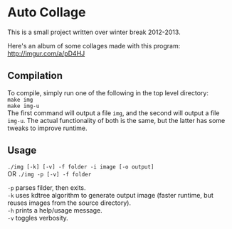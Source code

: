 Auto Collage
============

This is a small project written over winter break 2012-2013.

Here's an album of some collages made with this program: http://imgur.com/a/pD4HJ


Compilation
-----------

To compile, simply run one of the following in the top level directory:<br>
<code>make img</code><br>
<code>make img-u</code><br>
The first command will output a file <code>img</code>, and the second will output a file <code>img-u</code>. The actual functionality of both is the same, but the latter has some tweaks to improve runtime.


Usage
-----

<code>./img [-k] [-v] -f folder -i image [-o output]</code><br>
OR <code>./img -p [-v] -f folder</code><br>

<code>-p</code> parses filder, then exits.<br>
<code>-k</code> uses kdtree algorithm to generate output image (faster runtime, but reuses images from the source directory).<br>
<code>-h</code> prints a help/usage message.<br>
<code>-v</code> toggles verbosity.<br>
